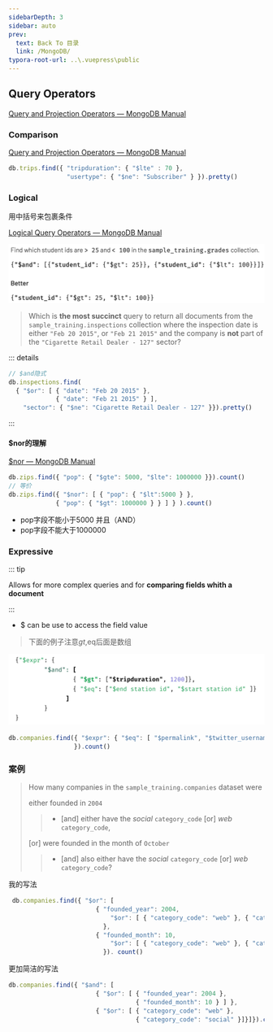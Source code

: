 ```yaml
---
sidebarDepth: 3
sidebar: auto
prev:
  text: Back To 目录
  link: /MongoDB/
typora-root-url: ..\.vuepress\public
---
```




## Query Operators

[Query and Projection Operators — MongoDB Manual](https://www.mongodb.com/docs/manual/reference/operator/query/)

### Comparison

[Query and Projection Operators — MongoDB Manual](https://www.mongodb.com/docs/manual/reference/operator/query/#comparison)

```js
db.trips.find({ "tripduration": { "$lte" : 70 },
                "usertype": { "$ne": "Subscriber" } }).pretty()
```

### Logical

用中括号来包裹条件

[Logical Query Operators — MongoDB Manual](https://www.mongodb.com/docs/manual/reference/operator/query-logical/)

![image-20221014114747470](/images/MongoDB/image-20221014114747470.png)



> Which is **the most succinct** query to return all documents from the `sample_training.inspections` collection where the inspection date is either `"Feb 20 2015"`, or `"Feb 21 2015"` and the company is **not** part of the `"Cigarette Retail Dealer - 127"` sector?

::: details

```js
// $and隐式
db.inspections.find(
  { "$or": [ { "date": "Feb 20 2015" },
             { "date": "Feb 21 2015" } ],
    "sector": { "$ne": "Cigarette Retail Dealer - 127" }}).pretty()
```

:::



#### $nor的理解

[$nor — MongoDB Manual](https://www.mongodb.com/docs/manual/reference/operator/query/nor/)

```js
db.zips.find({ "pop": { "$gte": 5000, "$lte": 1000000 }}).count()
// 等价
db.zips.find({ "$nor": [ { "pop": { "$lt":5000 } },
             { "pop": { "$gt": 1000000 } } ] } ).count()
```

- pop字段不能小于5000 并且（AND）
- pop字段不能大于1000000



### Expressive

::: tip

Allows for more complex queries and for **comparing fields whith a document**

:::

- $ can be use to access the field value

> 下面的例子注意$gt,$eq后面是数组

![image-20221014145213960](/images/MongoDB/image-20221014145213960.png)

```js
db.companies.find({ "$expr": { "$eq": [ "$permalink", "$twitter_username" ] }
                  }).count()
```



### 案例

> How many companies in the `sample_training.companies` dataset were
>
> either founded in `2004`
>
> > - [and] either have the *social* `category_code` [or] *web* `category_code`,
>
> [or] were founded in the month of `October`
>
> > - [and] also either have the *social* `category_code` [or] *web* `category_code`?

我的写法

```js
 db.companies.find({ "$or": [ 
     					{ "founded_year": 2004, 
                         	"$or": [ { "category_code": "web" }, { "category_code": "social" }] 
                          },
     					{ "founded_month": 10, 
                         	"$or": [ { "category_code": "web" }, { "category_code": "social" }] }] 
                          }). count()
```

更加简洁的写法

```js
db.companies.find({ "$and": [
                        { "$or": [ { "founded_year": 2004 },
                                   { "founded_month": 10 } ] },
                        { "$or": [ { "category_code": "web" },
                                   { "category_code": "social" }]}]}).count()
```

